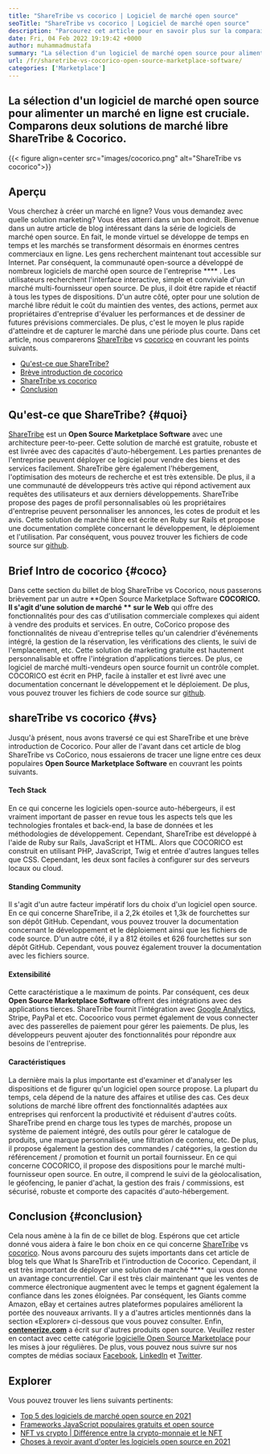 ```yaml
---
title: "ShareTribe vs cocorico | Logiciel de marché open source" 
seoTitle: "ShareTribe vs cocorico | Logiciel de marché open source" 
description: "Parcourez cet article pour en savoir plus sur la comparaison de ShareTribe vs Cocorico. Installez une solution de marché open source pour nourrir les ventes et le marché." 
date: Fri, 04 Feb 2022 19:19:42 +0000
author: muhammadmustafa
summary: "La sélection d'un logiciel de marché open source pour alimenter un marché en ligne est cruciale. Comparons deux solutions de marché libre ShareTribe & amp; Cocorico." 
url: /fr/sharetribe-vs-cocorico-open-source-marketplace-software/
categories: ['Marketplace']
---
```


## La sélection d'un logiciel de marché open source pour alimenter un marché en ligne est cruciale. Comparons deux solutions de marché libre ShareTribe & Cocorico.

{{< figure align=center src="images/cocorico.png" alt="ShareTribe vs cocorico">}}


## Aperçu
Vous cherchez à créer un marché en ligne? Vous vous demandez avec quelle solution marketing? Vous êtes atterri dans un bon endroit. Bienvenue dans un autre article de blog intéressant dans la série de logiciels de marché open source. En fait, le monde virtuel se développe de temps en temps et les marchés se transforment désormais en énormes centres commerciaux en ligne. Les gens recherchent maintenant tout accessible sur Internet. Par conséquent, la communauté open-source a développé de nombreux logiciels de marché open source de l'entreprise  **** .
Les utilisateurs recherchent l'interface interactive, simple et conviviale d'un marché multi-fournisseur open source. De plus, il doit être rapide et réactif à tous les types de dispositions. D'un autre côté, opter pour une solution de marché libre réduit le coût du maintien des ventes, des actions, permet aux propriétaires d'entreprise d'évaluer les performances et de dessiner de futures prévisions commerciales. De plus, c'est le moyen le plus rapide d'atteindre et de capturer le marché dans une période plus courte. Dans cet article, nous comparerons [ShareTribe][1] vs [cocorico][2] en couvrant les points suivants.
  * [Qu'est-ce que ShareTribe?][3]
  * [Brève introduction de cocorico][4]
  * [ShareTribe vs cocorico][5]
  * [Conclusion][6]

## Qu'est-ce que ShareTribe?   {#quoi}
[ShareTribe][1] est un **Open Source Marketplace Software**  avec une architecture peer-to-peer. Cette solution de marché est gratuite, robuste et est livrée avec des capacités d'auto-hébergement. Les parties prenantes de l'entreprise peuvent déployer ce logiciel pour vendre des biens et des services facilement. ShareTribe gère également l'hébergement, l'optimisation des moteurs de recherche et est très extensible. De plus, il a une communauté de développeurs très active qui répond activement aux requêtes des utilisateurs et aux derniers développements. ShareTribe propose des pages de profil personnalisables où les propriétaires d'entreprise peuvent personnaliser les annonces, les cotes de produit et les avis. Cette solution de marché libre est écrite en Ruby sur Rails et propose une documentation complète concernant le développement, le déploiement et l'utilisation. Par conséquent, vous pouvez trouver les fichiers de code source sur [github][7].

## Brief Intro de cocorico   {#coco}
Dans cette section du billet de blog ShareTribe vs Cocorico, nous passerons brièvement par un autre **Open Source Marketplace Software  **COCORICO. Il s'agit d'une solution de marché **  sur le Web**  qui offre des fonctionnalités pour des cas d'utilisation commerciale complexes qui aident à vendre des produits et services. En outre, CoCorico propose des fonctionnalités de niveau d'entreprise telles qu'un calendrier d'événements intégré, la gestion de la réservation, les vérifications des clients, le suivi de l'emplacement, etc. Cette solution de marketing gratuite est hautement personnalisable et offre l'intégration d'applications tierces. De plus, ce logiciel de marché multi-vendeurs open source fournit un contrôle complet. COCORICO est écrit en PHP, facile à installer et est livré avec une documentation concernant le développement et le déploiement. De plus, vous pouvez trouver les fichiers de code source sur [github][8].

## shareTribe vs cocorico   {#vs}
Jusqu'à présent, nous avons traversé ce qui est ShareTribe et une brève introduction de Cocorico. Pour aller de l'avant dans cet article de blog ShareTribe vs CoCorico, nous essaierons de tracer une ligne entre ces deux populaires **Open Source Marketplace Software**  en couvrant les points suivants.

#### Tech Stack
En ce qui concerne les logiciels open-source auto-hébergeurs, il est vraiment important de passer en revue tous les aspects tels que les technologies frontales et back-end, la base de données et les méthodologies de développement. Cependant, ShareTribe est développé à l'aide de Ruby sur Rails, JavaScript et HTML. Alors que COCORICO est construit en utilisant PHP, JavaScript, Twig et entrée d'autres langues telles que CSS. Cependant, les deux sont faciles à configurer sur des serveurs locaux ou cloud.

#### **Standing Community** 
Il s'agit d'un autre facteur impératif lors du choix d'un logiciel open source. En ce qui concerne ShareTribe, il a 2,2k étoiles et 1,3k de fourchettes sur son dépôt GitHub. Cependant, vous pouvez trouver la documentation concernant le développement et le déploiement ainsi que les fichiers de code source. D'un autre côté, il y a 812 étoiles et 626 fourchettes sur son dépôt GitHub. Cependant, vous pouvez également trouver la documentation avec les fichiers source.

#### **Extensibilité** 
Cette caractéristique a le maximum de points. Par conséquent, ces deux **Open Source Marketplace Software**  offrent des intégrations avec des applications tierces. ShareTribe fournit l'intégration avec [Google Analytics][9], Stripe, PayPal et etc. Cocoorico vous permet également de vous connecter avec des passerelles de paiement pour gérer les paiements. De plus, les développeurs peuvent ajouter des fonctionnalités pour répondre aux besoins de l'entreprise.

#### Caractéristiques
La dernière mais la plus importante est d'examiner et d'analyser les dispositions et de figurer qu'un logiciel open source propose. La plupart du temps, cela dépend de la nature des affaires et utilise des cas. Ces deux solutions de marché libre offrent des fonctionnalités adaptées aux entreprises qui renforcent la productivité et réduisent d'autres coûts. ShareTribe prend en charge tous les types de marchés, propose un système de paiement intégré, des outils pour gérer le catalogue de produits, une marque personnalisée, une filtration de contenu, etc. De plus, il propose également la gestion des commandes / catégories, la gestion du référencement / promotion et fournit un portail fournisseur.
En ce qui concerne COCORICO, il propose des dispositions pour le marché multi-fournisseur open source. En outre, il comprend le suivi de la géolocalisation, le géofencing, le panier d'achat, la gestion des frais / commissions, est sécurisé, robuste et comporte des capacités d'auto-hébergement.

## Conclusion   {#conclusion}
Cela nous amène à la fin de ce billet de blog. Espérons que cet article donné vous aidera à faire le bon choix en ce qui concerne [ShareTribe][1] vs [cocorico][2]. Nous avons parcouru des sujets importants dans cet article de blog tels que What Is ShareTrib et l'introduction de Cocorico. Cependant, il est très important de déployer une solution de marché  ****  qui vous donne un avantage concurrentiel. Car il est très clair maintenant que les ventes de commerce électronique augmentent avec le temps et gagnent également la confiance dans les zones éloignées. Par conséquent, les Giants comme Amazon, eBay et certaines autres plateformes populaires améliorent la portée des nouveaux arrivants. Il y a d'autres articles mentionnés dans la section «Explorer» ci-dessous que vous pouvez consulter.
Enfin, **[contenerize.com][10]**  a écrit sur d'autres produits open source. Veuillez rester en contact avec cette catégorie [logicielle Open Source Marketplace][11] pour les mises à jour régulières. De plus, vous pouvez nous suivre sur nos comptes de médias sociaux [Facebook][12], [LinkedIn][13] et [Twitter][14].

## Explorer
Vous pouvez trouver les liens suivants pertinents:
  * [Top 5 des logiciels de marché open source en 2021][15]
  * [Frameworks JavaScript populaires gratuits et open source][16]
  * [NFT vs crypto | Différence entre la crypto-monnaie et le NFT][17]
  * [Choses à revoir avant d'opter les logiciels open source en 2021][18]

  
[1]: https://products.containerize.com/marketplace/sharetribe/
[2]: https://products.containerize.com/marketplace/cocorico/
[3]: #what
[4]: #coco
[5]: #vs
[6]: #Conclusion
[7]: https://github.com/sharetribe/sharetribe
[8]: https://github.com/Cocolabs-SAS/cocorico
[9]: https://analytics.google.com
[10]: https://www.containerize.com/
[11]: https://products.containerize.com/marketplace/
[12]: https://web.facebook.com/containerize
[13]: https://www.linkedin.com/company/containerize/
[14]: https://twitter.com/containerize_co
[15]: https://blog.containerize.com/marketplace/top-5-open-source-marketplace-software-in-2021/
[16]: https://blog.containerize.com/software-development/free-open-source-popular-javascript-frameworks/
[17]: https://blog.containerize.com/blockchain-platforms/nft-vs-crypto-difference-between-cryptocurrency-nft/
[18]: https://blog.containerize.com/cmdb-software/things-to-review-before-opting-open-source-software-in-2021/
